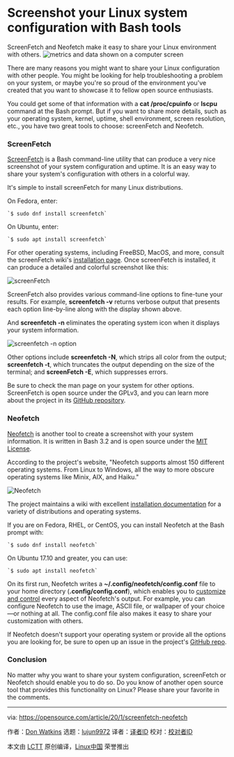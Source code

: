 [#]: collector: (lujun9972)
[#]: translator: ( )
[#]: reviewer: ( )
[#]: publisher: ( )
[#]: url: ( )
[#]: subject: (Screenshot your Linux system configuration with Bash tools)
[#]: via: (https://opensource.com/article/20/1/screenfetch-neofetch)
[#]: author: (Don Watkins https://opensource.com/users/don-watkins)

Screenshot your Linux system configuration with Bash tools
======
ScreenFetch and Neofetch make it easy to share your Linux environment
with others.
![metrics and data shown on a computer screen][1]

There are many reasons you might want to share your Linux configuration with other people. You might be looking for help troubleshooting a problem on your system, or maybe you're so proud of the environment you've created that you want to showcase it to fellow open source enthusiasts.

You could get some of that information with a **cat /proc/cpuinfo** or **lscpu** command at the Bash prompt. But if you want to share more details, such as your operating system, kernel, uptime, shell environment, screen resolution, etc., you have two great tools to choose: screenFetch and Neofetch.

### ScreenFetch

[ScreenFetch][2] is a Bash command-line utility that can produce a very nice screenshot of your system configuration and uptime. It is an easy way to share your system's configuration with others in a colorful way.

It's simple to install screenFetch for many Linux distributions. 

On Fedora, enter:


```
`$ sudo dnf install screenfetch`
```

On Ubuntu, enter:


```
`$ sudo apt install screenfetch`
```

For other operating systems, including FreeBSD, MacOS, and more, consult the screenFetch wiki's [installation page][3]. Once screenFetch is installed, it can produce a detailed and colorful screenshot like this:

![screenFetch][4]

ScreenFetch also provides various command-line options to fine-tune your results. For example, **screenfetch -v** returns verbose output that presents each option line-by-line along with the display shown above.

And **screenfetch -n** eliminates the operating system icon when it displays your system information.

![screenfetch -n option][5]

Other options include **screenfetch -N**, which strips all color from the output; **screenfetch -t**, which truncates the output depending on the size of the terminal; and **screenFetch -E**, which suppresses errors.

Be sure to check the man page on your system for other options. ScreenFetch is open source under the GPLv3, and you can learn more about the project in its [GitHub repository][6].

### Neofetch

[Neofetch][7] is another tool to create a screenshot with your system information. It is written in Bash 3.2 and is open source under the [MIT License][8].

According to the project's website, "Neofetch supports almost 150 different operating systems. From Linux to Windows, all the way to more obscure operating systems like Minix, AIX, and Haiku."

![Neofetch][9]

The project maintains a wiki with excellent [installation documentation][10] for a variety of distributions and operating systems.

If you are on Fedora, RHEL, or CentOS, you can install Neofetch at the Bash prompt with:


```
`$ sudo dnf install neofetch`
```

On Ubuntu 17.10 and greater, you can use:


```
`$ sudo apt install neofetch`
```

On its first run, Neofetch writes a **~/.config/neofetch/config.conf** file to your home directory (**.config/config.conf**), which enables you to [customize and control][11] every aspect of Neofetch's output. For example, you can configure Neofetch to use the image, ASCII file, or wallpaper of your choice—or nothing at all. The config.conf file also makes it easy to share your customization with others.

If Neofetch doesn't support your operating system or provide all the options you are looking for, be sure to open up an issue in the project's [GitHub repo][12].

### Conclusion

No matter why you want to share your system configuration, screenFetch or Neofetch should enable you to do so. Do you know of another open source tool that provides this functionality on Linux? Please share your favorite in the comments.

--------------------------------------------------------------------------------

via: https://opensource.com/article/20/1/screenfetch-neofetch

作者：[Don Watkins][a]
选题：[lujun9972][b]
译者：[译者ID](https://github.com/译者ID)
校对：[校对者ID](https://github.com/校对者ID)

本文由 [LCTT](https://github.com/LCTT/TranslateProject) 原创编译，[Linux中国](https://linux.cn/) 荣誉推出

[a]: https://opensource.com/users/don-watkins
[b]: https://github.com/lujun9972
[1]: https://opensource.com/sites/default/files/styles/image-full-size/public/lead-images/metrics_data_dashboard_system_computer_analytics.png?itok=oxAeIEI- (metrics and data shown on a computer screen)
[2]: https://github.com/KittyKatt/screenFetch
[3]: https://github.com/KittyKatt/screenFetch/wiki/Installation
[4]: https://opensource.com/sites/default/files/uploads/screenfetch.png (screenFetch)
[5]: https://opensource.com/sites/default/files/uploads/screenfetch-n.png (screenfetch -n option)
[6]: http://github.com/KittyKatt/screenFetch
[7]: https://github.com/dylanaraps/neofetch
[8]: https://github.com/dylanaraps/neofetch/blob/master/LICENSE.md
[9]: https://opensource.com/sites/default/files/uploads/neofetch.png (Neofetch)
[10]: https://github.com/dylanaraps/neofetch/wiki/Installation
[11]: https://github.com/dylanaraps/neofetch/wiki/Customizing-Info
[12]: https://github.com/dylanaraps/neofetch/issues
